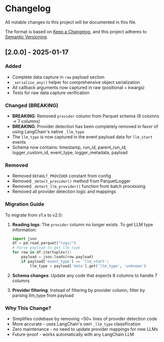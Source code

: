 # Changelog

All notable changes to this project will be documented in this file.

The format is based on [Keep a Changelog](https://keepachangelog.com/en/1.0.0/),
and this project adheres to [Semantic Versioning](https://semver.org/spec/v2.0.0.html).

## [2.0.0] - 2025-01-17

### Added
- Complete data capture in `raw` payload section
- `_serialize_any()` helper for comprehensive object serialization
- All callback arguments now captured in raw (positional + kwargs)
- Tests for raw data capture verification

### Changed (BREAKING)
- **BREAKING**: Removed `provider` column from Parquet schema (8 columns → 7 columns)
- **BREAKING**: Provider detection has been completely removed in favor of using LangChain's native `_llm_type`
- The `llm_type` is now captured in the event payload data for `llm_start` events
- Schema now contains: timestamp, run_id, parent_run_id, logger_custom_id, event_type, logger_metadata, payload

### Removed
- Removed `DEFAULT_PROVIDER` constant from config
- Removed `_detect_provider()` method from ParquetLogger
- Removed `_detect_llm_provider()` function from batch processing
- Removed all provider detection logic and mappings

### Migration Guide
To migrate from v1.x to v2.0:

1. **Reading logs**: The `provider` column no longer exists. To get LLM type information:
   ```python
   import json
   df = pd.read_parquet("logs/")
   # Parse payload to get llm_type
   for row in df.itertuples():
       payload = json.loads(row.payload)
       if payload['event_type'] == 'llm_start':
           llm_type = payload['data'].get('llm_type', 'unknown')
   ```

2. **Schema changes**: Update any code that expects 8 columns to handle 7 columns

3. **Provider filtering**: Instead of filtering by provider column, filter by parsing llm_type from payload

### Why This Change?
- Simplifies codebase by removing ~50+ lines of provider detection code
- More accurate - uses LangChain's own `_llm_type` classification
- Zero maintenance - no need to update provider mappings for new LLMs
- Future-proof - works automatically with any LangChain LLM